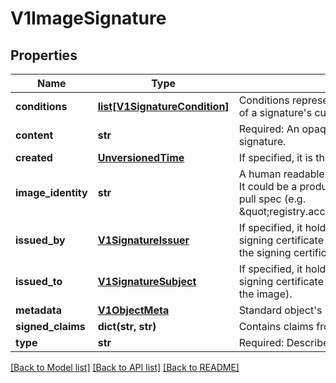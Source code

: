 # V1ImageSignature

## Properties
Name | Type | Description | Notes
------------ | ------------- | ------------- | -------------
**conditions** | [**list[V1SignatureCondition]**](V1SignatureCondition.md) | Conditions represent the latest available observations of a signature&#39;s current state. | [optional] 
**content** | **str** | Required: An opaque binary string which is an image&#39;s signature. | 
**created** | [**UnversionedTime**](UnversionedTime.md) | If specified, it is the time of signature&#39;s creation. | [optional] 
**image_identity** | **str** | A human readable string representing image&#39;s identity. It could be a product name and version, or an image pull spec (e.g. \&quot;registry.access.redhat.com/rhel7/rhel:7.2\&quot;). | [optional] 
**issued_by** | [**V1SignatureIssuer**](V1SignatureIssuer.md) | If specified, it holds information about an issuer of signing certificate or key (a person or entity who signed the signing certificate or key). | [optional] 
**issued_to** | [**V1SignatureSubject**](V1SignatureSubject.md) | If specified, it holds information about a subject of signing certificate or key (a person or entity who signed the image). | [optional] 
**metadata** | [**V1ObjectMeta**](V1ObjectMeta.md) | Standard object&#39;s metadata. | [optional] 
**signed_claims** | **dict(str, str)** | Contains claims from the signature. | [optional] 
**type** | **str** | Required: Describes a type of stored blob. | 

[[Back to Model list]](../README.md#documentation-for-models) [[Back to API list]](../README.md#documentation-for-api-endpoints) [[Back to README]](../README.md)


